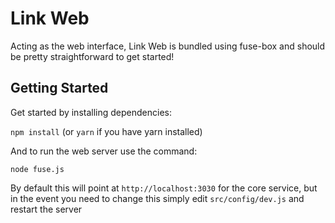 # Link Web

Acting as the web interface, Link Web is bundled using fuse-box and should be pretty straightforward to get started!

## Getting Started

Get started by installing dependencies:

`npm install` (or `yarn` if you have yarn installed)

And to run the web server use the command:

`node fuse.js`

By default this will point at `http://localhost:3030` for the core service, but in the event you need to change this simply edit `src/config/dev.js` and restart the server
